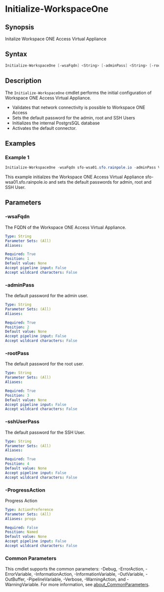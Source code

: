 # Initialize-WorkspaceOne

## Synopsis

Initalize Workspace ONE Access Virtual Appliance

## Syntax

```powershell
Initialize-WorkspaceOne [-wsaFqdn] <String> [-adminPass] <String> [-rootPass] <String> [-sshUserPass] <String> [-ProgressAction <ActionPreference>] [<CommonParameters>]
```

## Description

The `Initialize-WorkspaceOne` cmdlet performs the initial configuration of Workspace ONE Access Virtual Appliance.

- Validates that network connectivity is possible to Workspace ONE Access
- Sets the default password for the admin, root and SSH Users
- Initializes the internal PostgrsSQL database
- Activates the default connector.

## Examples

### Example 1

```powershell
Initialize-WorkspaceOne -wsaFqdn sfo-wsa01.sfo.rainpole.io -adminPass VMw@re1! -rootPass VMw@re1! -sshUserPass VMw@re1!
```

This example initialzes the Workspace ONE Access Virtual Appliance sfo-wsa01.sfo.rainpole.io and sets the default passwords for admin, root and SSH User.

## Parameters

### -wsaFqdn

The FQDN of the Workspace ONE Access Virtual Appliance.

```yaml
Type: String
Parameter Sets: (All)
Aliases:

Required: True
Position: 1
Default value: None
Accept pipeline input: False
Accept wildcard characters: False
```

### -adminPass

The default password for the admin user.

```yaml
Type: String
Parameter Sets: (All)
Aliases:

Required: True
Position: 2
Default value: None
Accept pipeline input: False
Accept wildcard characters: False
```

### -rootPass

The default password for the root user.

```yaml
Type: String
Parameter Sets: (All)
Aliases:

Required: True
Position: 3
Default value: None
Accept pipeline input: False
Accept wildcard characters: False
```

### -sshUserPass

The default password for the SSH User.

```yaml
Type: String
Parameter Sets: (All)
Aliases:

Required: True
Position: 4
Default value: None
Accept pipeline input: False
Accept wildcard characters: False
```

### -ProgressAction

Progress Action

```yaml
Type: ActionPreference
Parameter Sets: (All)
Aliases: proga

Required: False
Position: Named
Default value: None
Accept pipeline input: False
Accept wildcard characters: False
```

### Common Parameters

This cmdlet supports the common parameters: -Debug, -ErrorAction, -ErrorVariable, -InformationAction, -InformationVariable, -OutVariable, -OutBuffer, -PipelineVariable, -Verbose, -WarningAction, and -WarningVariable. For more information, see [about_CommonParameters](http://go.microsoft.com/fwlink/?LinkID=113216).
